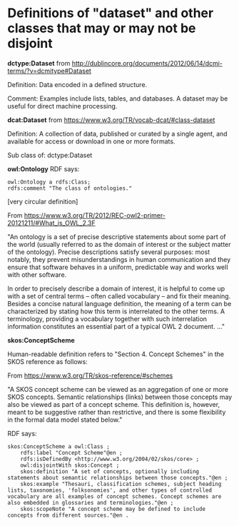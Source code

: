 # Definitions of "dataset" and other classes that may or may not be disjoint

**dctype:Dataset**
from 	http://dublincore.org/documents/2012/06/14/dcmi-terms/?v=dcmitype#Dataset

Definition: Data encoded in a defined structure.

Comment: Examples include lists, tables, and databases. A dataset may be useful for direct machine processing.

**dcat:Dataset**
from https://www.w3.org/TR/vocab-dcat/#class-dataset

Definition: A collection of data, published or curated by a single agent, and available for access or download in one or more formats.

Sub class of: dctype:Dataset

**owl:Ontology**
RDF says:
```
owl:Ontology a rdfs:Class;
rdfs:comment "The class of ontologies."
```
[very circular definition]

From https://www.w3.org/TR/2012/REC-owl2-primer-20121211/#What_is_OWL_2.3F

"An ontology is a set of precise descriptive statements about some part of the world (usually referred to as the domain of interest or the subject matter of the ontology). Precise descriptions satisfy several purposes: most notably, they prevent misunderstandings in human communication and they ensure that software behaves in a uniform, predictable way and works well with other software.

In order to precisely describe a domain of interest, it is helpful to come up with a set of central terms – often called vocabulary – and fix their meaning. Besides a concise natural language definition, the meaning of a term can be characterized by stating how this term is interrelated to the other terms. A terminology, providing a vocabulary together with such interrelation information constitutes an essential part of a typical OWL 2 document. …"

**skos:ConceptScheme**

Human-readable definition refers to "Section 4. Concept Schemes" in the SKOS reference as follows:

From https://www.w3.org/TR/skos-reference/#schemes

"A SKOS concept scheme can be viewed as an aggregation of one or more SKOS concepts. Semantic relationships (links) between those concepts may also be viewed as part of a concept scheme. This definition is, however, meant to be suggestive rather than restrictive, and there is some flexibility in the formal data model stated below."

RDF says:
```
skos:ConceptScheme a owl:Class ;
    rdfs:label "Concept Scheme"@en ;
    rdfs:isDefinedBy <http://www.w3.org/2004/02/skos/core> ;
    owl:disjointWith skos:Concept ;
    skos:definition "A set of concepts, optionally including statements about semantic relationships between those concepts."@en ;
    skos:example "Thesauri, classification schemes, subject heading lists, taxonomies, 'folksonomies', and other types of controlled vocabulary are all examples of concept schemes. Concept schemes are also embedded in glossaries and terminologies."@en ;
    skos:scopeNote "A concept scheme may be defined to include concepts from different sources."@en .
```
